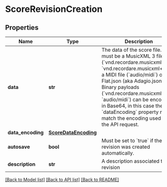 # ScoreRevisionCreation

## Properties
Name | Type | Description | Notes
------------ | ------------- | ------------- | -------------
**data** | **str** | The data of the score file. It must be a MusicXML 3 file (&#x60;vnd.recordare.musicxml&#x60; or &#x60;vnd.recordare.musicxml+xml&#x60;), a MIDI file (&#x60;audio/midi&#x60;) or a Flat.json (aka Adagio.json) file.  Binary payloads (&#x60;vnd.recordare.musicxml&#x60; and &#x60;audio/midi&#x60;) can be encoded in Base64, in this case the &#x60;dataEncoding&#x60; property must match the encoding used for the API request.  | 
**data_encoding** | [**ScoreDataEncoding**](ScoreDataEncoding.md) |  | [optional] 
**autosave** | **bool** | Must be set to &#x60;true&#x60; if the revision was created automatically.  | [optional] 
**description** | **str** | A description associated to the revision | [optional] 

[[Back to Model list]](../README.md#documentation-for-models) [[Back to API list]](../README.md#documentation-for-api-endpoints) [[Back to README]](../README.md)


